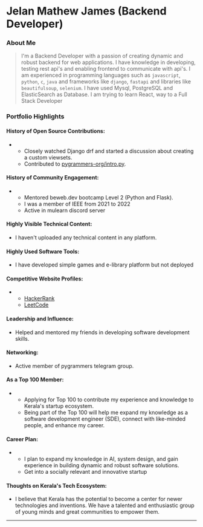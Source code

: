# Jelan Mathew James (Backend Developer)

### About Me

> I'm a Backend Developer with a passion of creating dynamic and robust backend for web applications. I have knowledge in developing, testing rest api's and enabling frontend to communicate with api's. I am experienced in programming languages such as `javascript`, `python`, `c`, `java` and frameworks like `django`, `fastapi` and libraries like `beautifulsoup`, `selenium`. I have used Mysql, PostgreSQL and ElasticSearch as Database. I am trying to learn React, way to a Full Stack Developer 


### Portfolio Highlights


#### History of Open Source Contributions:

- * Closely watched Django drf and started a discussion about creating a custom viewsets.
  * Contributed to [pygrammers-org/intro.py](https://github.com/pygrammers-org/intro.py).
  
#### History of Community Engagement:

-  * Mentored beweb.dev bootcamp Level 2 (Python and Flask).
   * I was a member of IEEE from 2021 to 2022
   * Active in mulearn discord server

#### Highly Visible Technical Content:

- I haven't uploaded any technical content in any platform.

#### Highly Used Software Tools:

- I have developed simple games and e-library platform but not deployed
#### Competitive Website Profiles:

- * [HackerRank](https://www.hackerrank.com/jelanmathewjame1)
  * [LeetCode](https://leetcode.com/jelanmathewjames1234/)

#### Leadership and Influence:

- Helped and mentored my friends in developing software development skills.

#### Networking:

- Active member of pygrammers telegram group.

#### As a Top 100 Member:

- * Applying for Top 100 to contribute my experience and knowledge to Kerala's startup ecosystem.
  * Being part of the Top 100 will help me expand my knowledge as a software development engineer (SDE), connect with like-minded people, and enhance my career.

#### Career Plan:

- * I plan to expand my knowledge in AI, system design, and gain experience in building dynamic and robust software solutions.
  * Get into a socially relevant and innovative startup
  
#### Thoughts on Kerala's Tech Ecosystem:

- I believe that Kerala has the potential to become a center for newer technologies and inventions. We have a talented and enthusiastic group of young minds and great communities to empower them.

---
